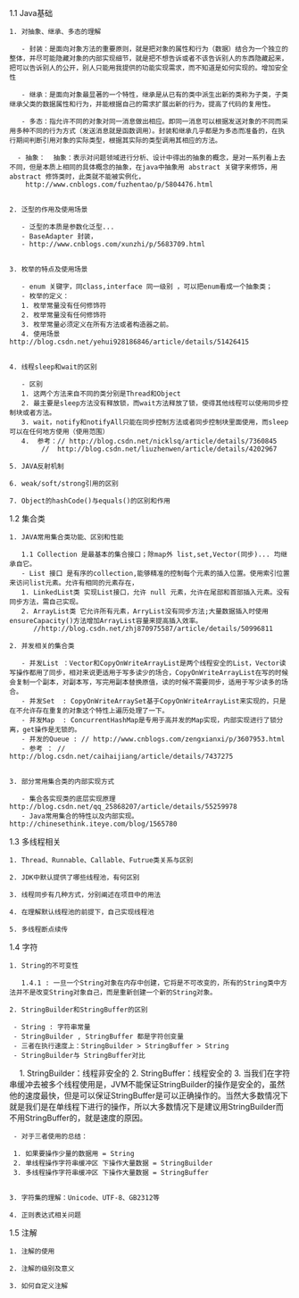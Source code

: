 1.1 Java基础

    1. 对抽象、继承、多态的理解
	
       - 封装：是面向对象方法的重要原则，就是把对象的属性和行为（数据）结合为一个独立的整体，并尽可能隐藏对象的内部实现细节，就是把不想告诉或者不该告诉别人的东西隐藏起来，把可以告诉别人的公开，别人只能用我提供的功能实现需求，而不知道是如何实现的。增加安全性

       - 继承：是面向对象最显著的一个特性，继承是从已有的类中派生出新的类称为子类，子类继承父类的数据属性和行为，并能根据自己的需求扩展出新的行为，提高了代码的复用性。

       - 多态：指允许不同的对象对同一消息做出相应。即同一消息可以根据发送对象的不同而采用多种不同的行为方式（发送消息就是函数调用）。封装和继承几乎都是为多态而准备的，在执行期间判断引用对象的实际类型，根据其实际的类型调用其相应的方法。
 
      - 抽象：  抽象：表示对问题领域进行分析、设计中得出的抽象的概念，是对一系列看上去不同，但是本质上相同的具体概念的抽象，在java中抽象用 abstract 关键字来修饰，用 abstract 修饰类时，此类就不能被实例化，
	    http://www.cnblogs.com/fuzhentao/p/5804476.html
		
	
	2. 泛型的作用及使用场景
	 
	   - 泛型的本质是参数化泛型...
	   - BaseAdapter 封装，
	   - http://www.cnblogs.com/xunzhi/p/5683709.html
	   

	3. 枚举的特点及使用场景
       
	   - enum 关键字，同class,interface 同一级别 ，可以把enum看成一个抽象类；
	   - 枚举的定义：
	   1. 枚举常量没有任何修饰符
	   2. 枚举常量没有任何修饰符
	   3. 枚举常量必须定义在所有方法或者构造器之前。
       4. 使用场景 http://blog.csdn.net/yehui928186846/article/details/51426415		 


	4. 线程sleep和wait的区别
	
	   - 区别
	   1. 这两个方法来自不同的类分别是Thread和Object
       2. 最主要是sleep方法没有释放锁，而wait方法释放了锁，使得其他线程可以使用同步控制块或者方法。
       3. wait，notify和notifyAll只能在同步控制方法或者同步控制块里面使用，而sleep可以在任何地方使用（使用范围）
       4.  参考：// http://blog.csdn.net/nicklsq/article/details/7360845 
            //	http://blog.csdn.net/liuzhenwen/article/details/4202967

	5. JAVA反射机制

	6. weak/soft/strong引用的区别

	7. Object的hashCode()与equals()的区别和作用



1.2 集合类   

	1. JAVA常用集合类功能、区别和性能  
	
	   1.1 Collection 是最基本的集合接口；除map外 list,set,Vector(同步)... 均继承自它。
	   - List 接口 是有序的collection,能够精准的控制每个元素的插入位置。使用索引位置来访问list元素。允许有相同的元素存在，
	   1. LinkedList类 实现List接口，允许 null 元素，允许在尾部和首部插入元素。没有同步方法，需自己实现。
	   2. ArrayList类 它允许所有元素，ArryList没有同步方法;大量数据插入时使用ensureCapacity()方法增加ArrayList容量来提高插入效率。
          //http://blog.csdn.net/zhj870975587/article/details/50996811
		  
	2. 并发相关的集合类  
	
	   - 并发List ：Vector和CopyOnWriteArrayList是两个线程安全的List，Vector读写操作都用了同步，相对来说更适用于写多读少的场合，CopyOnWriteArrayList在写的时候会复制一个副本，对副本写，写完用副本替换原值，读的时候不需要同步，适用于写少读多的场合。
       - 并发Set  : CopyOnWriteArraySet基于CopyOnWriteArrayList来实现的，只是在不允许存在重复的对象这个特性上遍历处理了一下。
	   - 并发Map  : ConcurrentHashMap是专用于高并发的Map实现，内部实现进行了锁分离，get操作是无锁的。
	   - 并发的Queue : // http://www.cnblogs.com/zengxianxi/p/3607953.html 
	   - 参考 ： // http://blog.csdn.net/caihaijiang/article/details/7437275
	   
	    
	3. 部分常用集合类的内部实现方式
	
	   - 集合各实现类的底层实现原理  http://blog.csdn.net/qq_25868207/article/details/55259978
	   - Java常用集合的特性以及内部实现。 http://chinesethink.iteye.com/blog/1565780




1.3 多线程相关


	1. Thread、Runnable、Callable、Futrue类关系与区别

	2. JDK中默认提供了哪些线程池，有何区别

	3. 线程同步有几种方式，分别阐述在项目中的用法

	4. 在理解默认线程池的前提下，自己实现线程池

	5. 多线程断点续传



1.4 字符


	1. String的不可变性
	
	   1.4.1 : 一旦一个String对象在内存中创建，它将是不可改变的，所有的String类中方法并不是改变String对象自己，而是重新创建一个新的String对象。

	2. StringBuilder和StringBuffer的区别
	
     - String : 字符串常量
	 - StringBuilder , StringBuffer 都是字符创变量
	 - 三者在执行速度上：StringBuilder > StringBuffer > String
	 - StringBuilder与 StringBuffer对比
	 
　   1. StringBuilder：线程非安全的
     2. StringBuffer：线程安全的
     3. 当我们在字符串缓冲去被多个线程使用是，JVM不能保证StringBuilder的操作是安全的，虽然他的速度最快，但是可以保证StringBuffer是可以正确操作的。当然大多数情况下就是我们是在单线程下进行的操作，所以大多数情况下是建议用StringBuilder而不用StringBuffer的，就是速度的原因。

     - 对于三者使用的总结： 
	 
	 1. 如果要操作少量的数据用 = String
     2. 单线程操作字符串缓冲区 下操作大量数据 = StringBuilder
     3. 多线程操作字符串缓冲区 下操作大量数据 = StringBuffer
	 

	3. 字符集的理解：Unicode、UTF-8、GB2312等 

	4. 正则表达式相关问题




1.5 注解


	1. 注解的使用 

	2. 注解的级别及意义  

	3. 如何自定义注解


